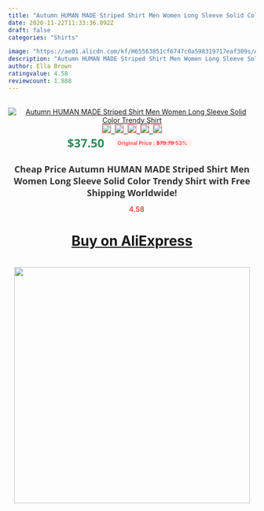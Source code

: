 ```yaml
---
title: "Autumn HUMAN MADE Striped Shirt Men Women Long Sleeve Solid Color Trendy Shirt"
date: 2020-11-22T11:33:36.892Z
draft: false
categories: "Shirts"

image: "https://ae01.alicdn.com/kf/H65563851cf6747c0a598319717eaf309s/Autumn-HUMAN-MADE-Striped-Shirt-Men-Women-Long-Sleeve-Solid-Color-Trendy-Shirt.jpg"
description: "Autumn HUMAN MADE Striped Shirt Men Women Long Sleeve Solid Color Trendy Shirt"
author: Ella Brown
ratingvalue: 4.58
reviewcount: 1.888
---
```

<br>
<div style="text-align: center;">
<a href="https://s.click.aliexpress.com/e/_9gU8Op" target="_blank" rel="nofollow noopener noreferrer"><img alt="Autumn HUMAN MADE Striped Shirt Men Women Long Sleeve Solid Color Trendy Shirt" class="magnifier-image" src="https://ae01.alicdn.com/kf/H65563851cf6747c0a598319717eaf309s/Autumn-HUMAN-MADE-Striped-Shirt-Men-Women-Long-Sleeve-Solid-Color-Trendy-Shirt.jpg_640x640.jpg">
<br>
<img style="border:1px solid salmon" src="https://ae01.alicdn.com/kf/H65563851cf6747c0a598319717eaf309s/Autumn-HUMAN-MADE-Striped-Shirt-Men-Women-Long-Sleeve-Solid-Color-Trendy-Shirt.jpg_120x120.jpg">&nbsp;&nbsp;<img style="border:1px solid salmon" src="https://ae01.alicdn.com/kf/Hcfba5f36d23f4a59aac0bd372ca847adZ/Autumn-HUMAN-MADE-Striped-Shirt-Men-Women-Long-Sleeve-Solid-Color-Trendy-Shirt.jpg_120x120.jpg">&nbsp;&nbsp;<img style="border:1px solid salmon" src="https://ae01.alicdn.com/kf/H9c0cd687f2ea42e7931563f02ebdd782d/Autumn-HUMAN-MADE-Striped-Shirt-Men-Women-Long-Sleeve-Solid-Color-Trendy-Shirt.jpg_120x120.jpg">&nbsp;&nbsp;<img style="border:1px solid salmon" src="https://ae01.alicdn.com/kf/H223e5615d7a9474690bfe771af3e6349F/Autumn-HUMAN-MADE-Striped-Shirt-Men-Women-Long-Sleeve-Solid-Color-Trendy-Shirt.jpg_120x120.jpg">&nbsp;&nbsp;<img style="border:1px solid salmon" src="https://ae01.alicdn.com/kf/Hd84ac5cfd6e64b4a932a683885884e00s/Autumn-HUMAN-MADE-Striped-Shirt-Men-Women-Long-Sleeve-Solid-Color-Trendy-Shirt.jpg_120x120.jpg"></a></div><br0>
<div style="text-align: center;"><span style="background-color: white; border: 0px; box-sizing: border-box; color: seagreen; display: inline-block; font-family: &quot;open sans&quot; , &quot;arial&quot; , &quot;helvetica&quot; , sans-serif , &quot;heiti&quot;; font-size: 24px; font-stretch: inherit; font-weight: 700; line-height: inherit; margin: 0px 10px 0px 0px; padding: 0px; vertical-align: middle;">$37.50 </span>
<span style="background: rgb(255 , 241 , 241); border-radius: 3px; border: 0px; box-sizing: border-box; color: #ff4747; display: inline-block; font-family: inherit; font-size: 12px; font-stretch: inherit; font-style: inherit; font-variant: inherit; font-weight: 600; line-height: inherit; margin: 0px; padding: 2px 5px; transform: scale(0.9); vertical-align: middle;">Original Price : <b style="text-decoration: line-through;">$79.79 </b> 53%&nbsp;&nbsp;</span></div>
<h1 style="color: #333333; display: inline-block; font-family: &quot;open sans&quot; , &quot;arial&quot; , &quot;helvetica&quot; , sans-serif , &quot;heiti&quot;; font-size: 18px; font-stretch: inherit; font-weight: 700; text-align: center;">Cheap Price Autumn HUMAN MADE Striped Shirt Men Women Long Sleeve Solid Color Trendy Shirt with Free Shipping Worldwide!</h1>
<div style="color: #ff4747; text-align: center;">
<img src="https://4.bp.blogspot.com/-M0ZcTcb-5uY/XleCXlxnR4I/AAAAAAAAAEc/OrjgMkXV1oMQFaCRZj5HQwOCBcu3w1FegCPcBGAYYCw/s1600/star.png" style="height: 15px;">&nbsp;<b>4.58</b></div>
<div class="button_cont" align="center"><a class="buynow_a" href="https://s.click.aliexpress.com/e/_9gU8Op" target="_blank" rel="nofollow noopener noreferrer"><H1>Buy on AliExpress</H1></a></div><br>
<div class="separator" style="clear: both; text-align: center;">
<img src="https://lh3.googleusercontent.com/-pTy5HemUv9M/XlePHvY0dAI/AAAAAAAAAE4/0nX5iRUoIWY8eMW9Dpxeirr157OZliDIgCLcBGAsYHQ/s1600/badge.gif" width="480">
</div>
